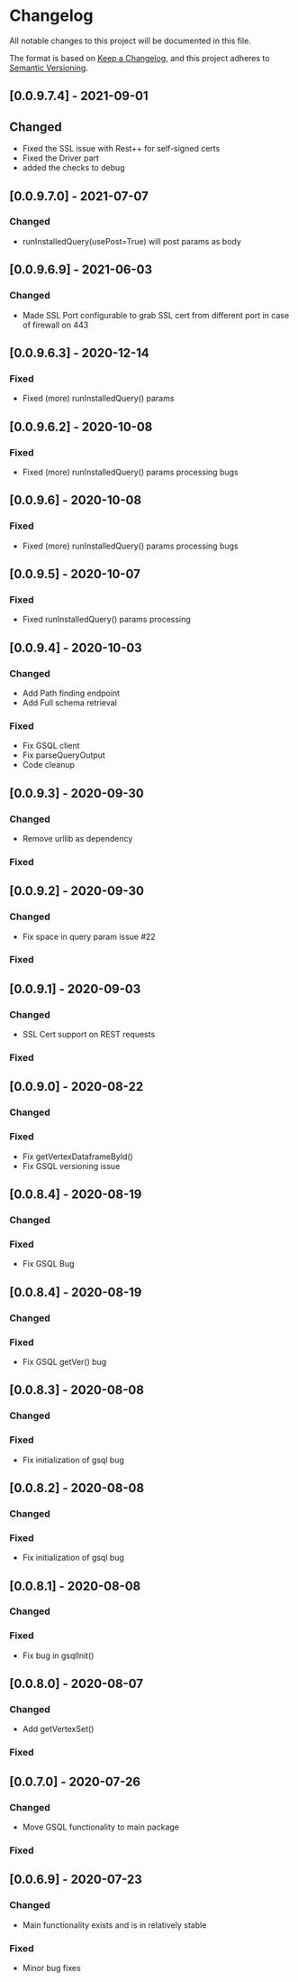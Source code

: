 # Changelog

All notable changes to this project will be documented in this file.

The format is based on [Keep a Changelog](https://keepachangelog.com/en/1.0.0/),
and this project adheres to [Semantic Versioning](https://semver.org/spec/v2.0.0.html).

## [0.0.9.7.4] - 2021-09-01
## Changed
* Fixed the SSL issue with Rest++ for self-signed certs 
* Fixed the Driver part 
* added the checks to debug

## [0.0.9.7.0] - 2021-07-07
### Changed
* runInstalledQuery(usePost=True) will post params as body 


## [0.0.9.6.9] - 2021-06-03
### Changed
* Made SSL Port configurable to grab SSL cert from different port in case of firewall on 443


## [0.0.9.6.3] - 2020-12-14
### Fixed
* Fixed (more) runInstalledQuery() params 

## [0.0.9.6.2] - 2020-10-08
### Fixed
* Fixed (more) runInstalledQuery() params processing bugs


## [0.0.9.6] - 2020-10-08
### Fixed
* Fixed (more) runInstalledQuery() params processing bugs


## [0.0.9.5] - 2020-10-07
### Fixed
* Fixed runInstalledQuery() params processing


## [0.0.9.4] - 2020-10-03
### Changed
* Add Path finding endpoint
* Add Full schema retrieval

### Fixed
* Fix GSQL client
* Fix parseQueryOutput
* Code cleanup

## [0.0.9.3] - 2020-09-30
### Changed
* Remove urllib as dependency
### Fixed

## [0.0.9.2] - 2020-09-30
### Changed
* Fix space in query param issue #22
### Fixed

## [0.0.9.1] - 2020-09-03
### Changed
* SSL Cert support on REST requests
### Fixed

## [0.0.9.0] - 2020-08-22
### Changed
### Fixed
* Fix getVertexDataframeById()
* Fix GSQL versioning issue

## [0.0.8.4] - 2020-08-19
### Changed
### Fixed
* Fix GSQL Bug

## [0.0.8.4] - 2020-08-19
### Changed
### Fixed
* Fix GSQL getVer() bug

## [0.0.8.3] - 2020-08-08
### Changed
### Fixed
* Fix initialization of gsql bug

## [0.0.8.2] - 2020-08-08
### Changed
### Fixed
* Fix initialization of gsql bug

## [0.0.8.1] - 2020-08-08
### Changed
### Fixed
* Fix bug in gsqlInit()

## [0.0.8.0] - 2020-08-07
### Changed
* Add getVertexSet()
### Fixed

## [0.0.7.0] - 2020-07-26
### Changed
* Move GSQL functionality to main package
### Fixed

## [0.0.6.9] - 2020-07-23
### Changed
* Main functionality exists and is in relatively stable
### Fixed
* Minor bug fixes

